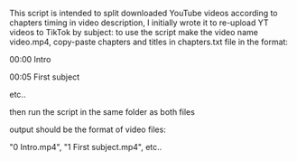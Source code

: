 This script is intended to split downloaded YouTube videos according to chapters timing in video description, I initially wrote it to re-upload YT videos to TikTok by subject:
to use the script make the video name video.mp4, copy-paste chapters and titles in chapters.txt file in the format:


00:00 Intro


00:05 First subject


etc..

then run the script in the same folder as both files

output should be the format of video files:

"0 Intro.mp4", "1 First subject.mp4", etc..